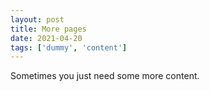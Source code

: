 ```yaml
---
layout: post
title: More pages
date: 2021-04-20
tags: ['dummy', 'content']
---
```


Sometimes you just need some more content.
